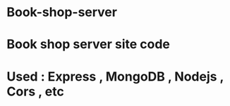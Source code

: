 # Book-shop-server

# Book shop server site code 

# Used : Express , MongoDB , Nodejs , Cors , etc

